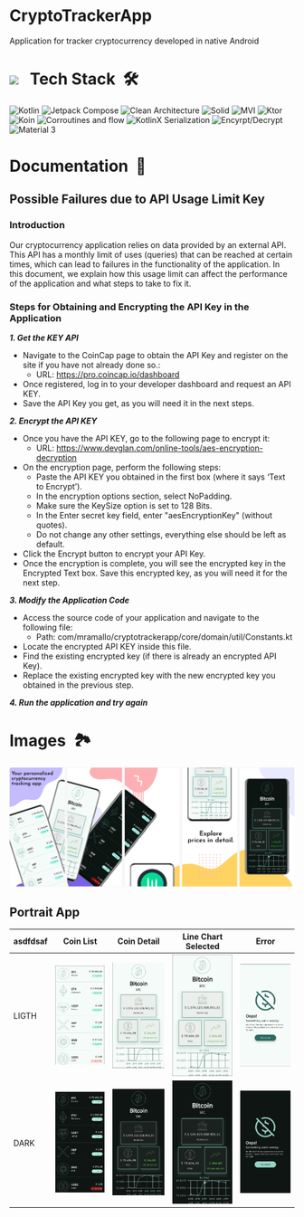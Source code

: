 # CryptoTrackerApp
Application for tracker cryptocurrency developed in native Android

# <img src="https://media2.giphy.com/media/QssGEmpkyEOhBCb7e1/giphy.gif?cid=ecf05e47a0n3gi1bfqntqmob8g9aid1oyj2wr3ds3mg700bl&rid=giphy.gif" width ="25"><b> &nbsp; Tech Stack &nbsp;🛠</b>
![Kotlin](https://img.shields.io/badge/Kotlin%20-%20blue?style=for-the-badge&logo=kotlin&logoColor=white) 
![Jetpack Compose](https://img.shields.io/badge/Jetpack%20Compose%20-%20%23012B41?style=for-the-badge&logo=jetpack%20compose)
![Clean Architecture](https://img.shields.io/badge/Clean%20Architecture%20-%20%23ccce58?style=for-the-badge)
![Solid](https://img.shields.io/badge/SOLID%20-%20%23031526?style=for-the-badge)
![MVI](https://img.shields.io/badge/MVI%20-%20%23f85a5a?style=for-the-badge)
![Ktor](https://img.shields.io/badge/ktor%20-%20%23FB9EEE?style=for-the-badge&logo=ktor&logoColor=%238554FC)
![Koin](https://img.shields.io/badge/Koin%20-%20%23FAB333?style=for-the-badge)
![Corroutines and flow](https://img.shields.io/badge/Corroutines%20%26%20Flow%20-%20%234d2c87?style=for-the-badge&logo=dagger)
![KotlinX Serialization](https://img.shields.io/badge/KotlinX%20Serialization%20-%20%236f6b55?style=for-the-badge)
![Encyrpt/Decrypt](https://img.shields.io/badge/Encrypt%2FDecrypt%20-%20%235d8807?style=for-the-badge&labelColor=%23000000)
![Material 3](https://img.shields.io/badge/Material%203%20-%20%2301649B?style=for-the-badge&labelColor=%23000000)

# <b> Documentation &nbsp;📄</b>
## Possible Failures due to API Usage Limit Key

### Introduction

Our cryptocurrency application relies on data provided by an external API. This API has a monthly limit of uses (queries) that can be reached at certain times, which can lead to failures in the functionality of the application. In this document, we explain how this usage limit can affect the performance of the application and what steps to take to fix it.

### Steps for Obtaining and Encrypting the API Key in the Application

<b><i>1. Get the KEY API</i></b>
* Navigate to the CoinCap page to obtain the API Key and register on the site if you have not already done so.:
  * URL: https://pro.coincap.io/dashboard
* Once registered, log in to your developer dashboard and request an API KEY.
* Save the API Key you get, as you will need it in the next steps.

<b><i>2. Encrypt the API KEY</i></b>
* Once you have the API KEY, go to the following page to encrypt it:
  * URL: https://www.devglan.com/online-tools/aes-encryption-decryption
* On the encryption page, perform the following steps:
  * Paste the API KEY you obtained in the first box (where it says ‘Text to Encrypt’).
  * In the encryption options section, select NoPadding.
  * Make sure the KeySize option is set to 128 Bits.
  * In the Enter secret key field, enter "aesEncryptionKey" (without quotes).
  * Do not change any other settings, everything else should be left as default.
* Click the Encrypt button to encrypt your API Key.
* Once the encryption is complete, you will see the encrypted key in the Encrypted Text box. Save this encrypted key, as you will need it for the next step.

<b><i>3. Modify the Application Code</i></b>
* Access the source code of your application and navigate to the following file:
  * Path: com/mramallo/cryptotrackerapp/core/domain/util/Constants.kt
* Locate the encrypted API KEY inside this file.
* Find the existing encrypted key (if there is already an encrypted API Key).
* Replace the existing encrypted key with the new encrypted key you obtained in the previous step.

<b><i>4. Run the application and try again</i></b>


# <b> Images &nbsp;🏞️ </b>
![Banner](https://github.com/ManuelRamallo/CryptoTrackerApp/blob/main/resources/Banner%20CryptoCurrency%20App.png "Banner")

## <b> Portrait App </b>

| asdfdsaf | Coin List | Coin Detail | Line Chart Selected | Error |
| :---         |     :---:      |     :---:     |      :---:      |     :---:     |
| LIGTH   | <img src="https://github.com/ManuelRamallo/CryptoTrackerApp/blob/main/resources/Portrait/Coin%20List%20Light.png" width ="200"> | <img src="https://github.com/ManuelRamallo/CryptoTrackerApp/blob/main/resources/Portrait/Coin%20Detail%20Light.png" width ="200"> | <img src="https://github.com/ManuelRamallo/CryptoTrackerApp/blob/main/resources/Portrait/Coin%20Detail%20LineChart%20Selected%20Light.png" width ="200"> | <img src="https://github.com/ManuelRamallo/CryptoTrackerApp/blob/main/resources/Portrait/Error%20Screen%20Light.png" width ="200"> |
| DARK    | <img src="https://github.com/ManuelRamallo/CryptoTrackerApp/blob/main/resources/Portrait/Coin%20List%20Dark.png" width ="200">  | <img src="https://github.com/ManuelRamallo/CryptoTrackerApp/blob/main/resources/Portrait/Coin%20Detail%20Dark.png" width ="200"> | <img src="https://github.com/ManuelRamallo/CryptoTrackerApp/blob/main/resources/Portrait/Coin%20Detail%20LineChart%20Selected%20Dark.png" width ="200"> | <img src="https://github.com/ManuelRamallo/CryptoTrackerApp/blob/main/resources/Portrait/Error%20Screen%20Dark.png" width ="200">




